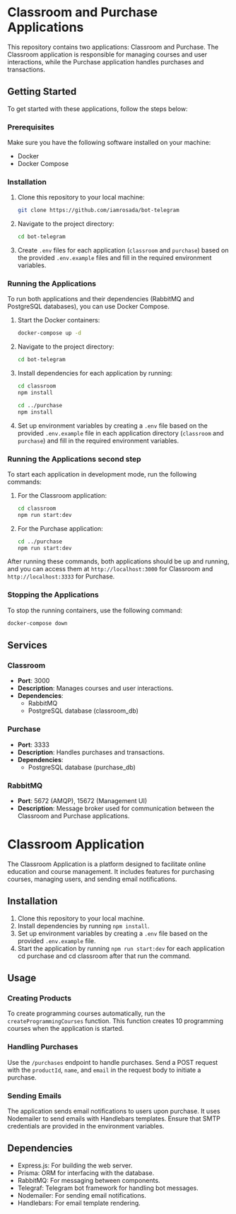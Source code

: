 
# Classroom and Purchase Applications

This repository contains two applications: Classroom and Purchase. The Classroom application is responsible for managing courses and user interactions, while the Purchase application handles purchases and transactions.

## Getting Started

To get started with these applications, follow the steps below:

### Prerequisites

Make sure you have the following software installed on your machine:

- Docker
- Docker Compose

### Installation

1. Clone this repository to your local machine:

   ```bash
   git clone https://github.com/iamrosada/bot-telegram
   ```

2. Navigate to the project directory:

   ```bash
   cd bot-telegram
   ```

3. Create `.env` files for each application (`classroom` and `purchase`) based on the provided `.env.example` files and fill in the required environment variables.

### Running the Applications

To run both applications and their dependencies (RabbitMQ and PostgreSQL databases), you can use Docker Compose.

1. Start the Docker containers:

   ```bash
   docker-compose up -d
   ```

2. Navigate to the project directory:

   ```bash
   cd bot-telegram
   ```

3. Install dependencies for each application by running:

   ```bash
   cd classroom
   npm install
   ```

   ```bash
   cd ../purchase
   npm install
   ```

4. Set up environment variables by creating a `.env` file based on the provided `.env.example` file in each application directory (`classroom` and `purchase`) and fill in the required environment variables.

### Running the Applications second step

To start each application in development mode, run the following commands:

1. For the Classroom application:

   ```bash
   cd classroom
   npm run start:dev
   ```

2. For the Purchase application:

   ```bash
   cd ../purchase
   npm run start:dev
   ```

After running these commands, both applications should be up and running, and you can access them at `http://localhost:3000` for Classroom and `http://localhost:3333` for Purchase.

### Stopping the Applications

To stop the running containers, use the following command:

```bash
docker-compose down
```

## Services

### Classroom

- **Port**: 3000
- **Description**: Manages courses and user interactions.
- **Dependencies**:
  - RabbitMQ
  - PostgreSQL database (classroom_db)

### Purchase

- **Port**: 3333
- **Description**: Handles purchases and transactions.
- **Dependencies**:
  - PostgreSQL database (purchase_db)

### RabbitMQ

- **Port**: 5672 (AMQP), 15672 (Management UI)
- **Description**: Message broker used for communication between the Classroom and Purchase applications.



# Classroom Application

The Classroom Application is a platform designed to facilitate online education and course management. It includes features for purchasing courses, managing users, and sending email notifications.

## Installation

1. Clone this repository to your local machine.
2. Install dependencies by running `npm install`.
3. Set up environment variables by creating a `.env` file based on the provided `.env.example` file.
4. Start the application by running `npm run start:dev` for each application cd purchase and cd classroom after that run the command.

## Usage

### Creating Products

To create programming courses automatically, run the `createProgrammingCourses` function. This function creates 10 programming courses when the application is started.

### Handling Purchases

Use the `/purchases` endpoint to handle purchases. Send a POST request with the `productId`, `name`, and `email` in the request body to initiate a purchase.

### Sending Emails

The application sends email notifications to users upon purchase. It uses Nodemailer to send emails with Handlebars templates. Ensure that SMTP credentials are provided in the environment variables.

## Dependencies

- Express.js: For building the web server.
- Prisma: ORM for interfacing with the database.
- RabbitMQ: For messaging between components.
- Telegraf: Telegram bot framework for handling bot messages.
- Nodemailer: For sending email notifications.
- Handlebars: For email template rendering.







